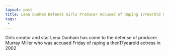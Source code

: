 ```yaml
---
layout: post
title: Lena Dunham Defends Girls Producer Accused of Raping 17YearOld Girl
tags:
 -
---
```

Girls creator and star Lena Dunham has come to the defense of producer Murray Miller who was accused Friday of raping a then17yearold actress in 2002
